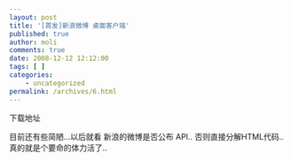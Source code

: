 ```yaml
---
layout: post
title: '[首发]新浪微博 桌面客户端'
published: true
author: moli
comments: true
date: 2008-12-12 12:12:00
tags: [ ]
categories:
    - uncategorized
permalink: /archives/6.html
---
```



下载地址 

目前还有些简陋&#8230;以后就看 新浪的微博是否公布 API.. 否则直接分解HTML代码..真的就是个要命的体力活了..